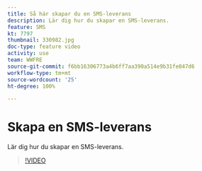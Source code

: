 ```yaml
---
title: Så här skapar du en SMS-leverans
description: Lär dig hur du skapar en SMS-leverans.
feature: SMS
kt: 7797
thumbnail: 330982.jpg
doc-type: feature video
activity: use
team: WWFRE
source-git-commit: f6bb16306773a4b6ff7aa390a514e9b31fe047d6
workflow-type: tm+mt
source-wordcount: '25'
ht-degree: 100%

---
```



# Skapa en SMS-leverans

Lär dig hur du skapar en SMS-leverans.

>[!VIDEO](https://video.tv.adobe.com/v/330982)
